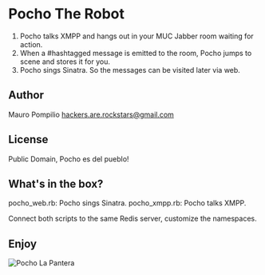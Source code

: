 # Pocho The Robot

1. Pocho talks XMPP and hangs out in your MUC Jabber room waiting for action.
2. When a \#hashtagged message is emitted to the room, Pocho jumps to scene and stores it for you.
3. Pocho sings Sinatra. So the messages can be visited later via web.

## Author
Mauro Pompilio <hackers.are.rockstars@gmail.com>

## License
Public Domain, Pocho es del pueblo!

## What's in the box?

pocho_web.rb: Pocho sings Sinatra.
pocho_xmpp.rb: Pocho talks XMPP.

Connect both scripts to the same Redis server, customize the namespaces.

## Enjoy
![Pocho La Pantera](http://sp5.fotolog.com/photo/53/30/15/the_loser_hr/1262652510274_f.jpg)
